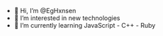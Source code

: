 - 👋 Hi, I’m @EgHxnsen
- 👀 I’m interested in new technologies
- 🌱 I’m currently learning JavaScript - C++ - Ruby


